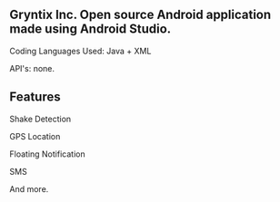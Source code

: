 Gryntix Inc.
Open source Android application made using Android Studio.
-

Coding Languages Used: Java + XML

API's: none.

Features
-
Shake Detection

GPS Location

Floating Notification

SMS

And more.
